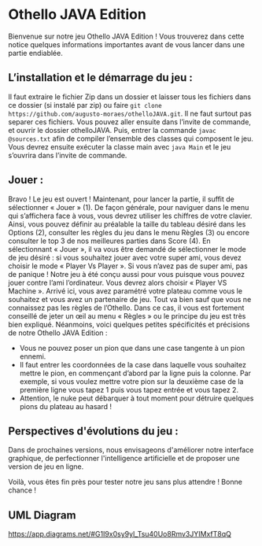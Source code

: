 # Othello JAVA Edition

Bienvenue sur notre jeu Othello JAVA Edition ! Vous trouverez dans cette notice quelques informations importantes avant de vous lancer dans une partie endiablée.

## L’installation et le démarrage du jeu : 
Il faut extraire le fichier Zip dans un dossier et laisser tous les fichiers dans ce dossier (si instalé par zip) ou faire `git clone https://github.com/augusto-moraes/othelloJAVA.git`. Il ne faut surtout pas separer ces fichiers. Vous pouvez aller ensuite dans l’invite de commande, et ouvrir le dossier othelloJAVA. Puis, entrer la commande `javac @sources.txt` afin de compiler l’ensemble des classes qui composent le jeu. Vous devrez ensuite exécuter la classe main avec `java Main` et le jeu s’ouvrira dans l’invite de commande. 

## Jouer : 
Bravo ! Le jeu est ouvert ! Maintenant, pour lancer la partie, il suffit de sélectionner « Jouer » (1). De façon générale, pour naviguer dans le menu qui s’affichera face à vous, vous devrez utiliser les chiffres de votre clavier. Ainsi, vous pouvez définir au préalable la taille du tableau désiré dans les Options (2), consulter les règles du jeu dans le menu Règles (3) ou encore consulter le top 3 de nos meilleures parties dans Score (4). En sélectionnant « Jouer », il va vous être demandé de sélectionner le mode de jeu désiré : si vous souhaitez jouer avec votre super ami, vous devez choisir le mode « Player Vs Player ». Si vous n’avez pas de super ami, pas de panique ! Notre jeu à été conçu aussi pour vous puisque vous pouvez jouer contre l’ami l’ordinateur. Vous devrez alors choisir « Player VS Machine ». 
Arrivé ici, vous avez paramétré votre plateau comme vous le souhaitez et vous avez un partenaire de jeu. Tout va bien sauf que vous ne connaissez pas les règles de l’Othello. Dans ce cas, il vous est fortement conseillé de jeter un œil au menu « Règles » ou le principe du jeu est très bien expliqué. 
Néanmoins, voici quelques petites spécificités et précisions de notre Othello JAVA Edition : 
-	Vous ne pouvez poser un pion que dans une case tangente à un pion ennemi.
-	Il faut entrer les coordonnées de la case dans laquelle vous souhaitez mettre le pion, en commençant d’abord par la ligne puis la colonne. Par exemple, si vous voulez mettre votre pion sur la deuxième case de la première ligne vous tapez 1 puis vous tapez entrée et vous tapez 2.
-	Attention, le nuke peut débarquer à tout moment pour détruire quelques pions du plateau au hasard !

## Perspectives d'évolutions du jeu : 
Dans de prochaines versions, nous envisageons d'améliorer notre interface graphique, de perfectionner l'intelligence artificielle et de proposer une version de jeu en ligne. 


Voilà, vous êtes fin près pour tester notre jeu sans plus attendre ! 
Bonne chance ! 		

## UML Diagram
https://app.diagrams.net/#G1I9x0sy9yl_Tsu40Uo8Rmv3JYIMxfT8qQ

